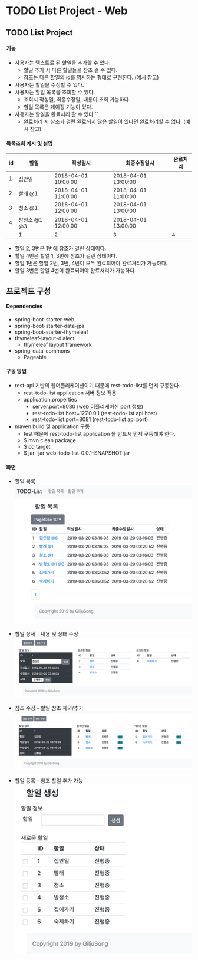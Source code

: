 # TODO List Project - Web

## TODO List Project
#### 기능
* 사용자는 텍스트로 된 할일을 추가할 수 있다.
  * 할일 추가 시 다른 할일들을 참조 걸 수 있다.
  * 참조는 다른 할일의 id를 명시하는 형태로 구현한다. (예시 참고)
* 사용자는 할일을 수정할 수 있다.``
* 사용자는 할일 목록을 조회할 수 있다.
  * 조회시 작성일, 최종수정일, 내용이 조회 가능하다.
  * 할일 목록은 페이징 기능이 있다.
* 사용자는 할일을 완료처리 할 수 있다.``
  * 완료처리 시 참조가 걸린 완료되지 않은 할일이 있다면 완료처리할 수 없다. (예시 참고)

#### 목록조회 예시 및 설명
| id | 할일 | 작성일시 | 최종수정일시 | 완료처리 |
|----|-------------|---------------------|----------|---------------------|
| 1 | 집안일 | 2018-04-01 10:00:00 | 2018-04-01 13:00:00 |  |
| 2 | 빨래 @1 | 2018-04-01 11:00:00 | 2018-04-01 11:00:00 |  |
| 3 | 청소 @1 | 2018-04-01 12:00:00 | 2018-04-01 13:00:00 |  |
| 4 | 방청소 @1 @3 | 2018-04-01 12:00:00 | 2018-04-01 13:00:00 |  | 
                        | 1 | 2 | 3 | 4 | 5 |
* 할일 2, 3번은 1번에 참조가 걸린 상태이다.
* 할일 4번은 할일 1, 3번에 참조가 걸린 상태이다.
* 할일 1번은 할일 2번, 3번, 4번이 모두 완료되어야 완료처리가 가능하다.
* 할일 3번은 할일 4번이 완료되어야 완료처리가 가능하다.


## 프로젝트 구성
#### Dependencies
- spring-boot-starter-web
- spring-boot-starter-data-jpa
- spring-boot-starter-thymeleaf
- thymeleaf-layout-dialect
    - thymeleaf layout framework
- spring-data-commons
    - Pageable

#### 구동 방법
- rest-api 기반의 웹어플리케이션이기 때문에 rest-todo-list를 먼저 구동한다.
    - rest-todo-list application 서버 정보 적용
    - application.properties
        - server.port=8080 (web 어플리케이션 port 정보)
        - rest-todo-list.host=127.0.0.1 (rest-todo-list api host)
        - rest-todo-list.port=8081 (rest-todo-list api port)     
- maven build 및 application 구동
    - test 때문에 rest-todo-list application 을 반드시 먼저 구동해야 한다.
    - $ mvn clean package
    - $ cd target
    - $ jar -jar web-todo-list-0.0.1-SNAPSHOT.jar


#### 화면
-  할일 목록
![todo-list](./todo-list.png)

-  할일 상세 - 내용 및 상태 수정
![todo-desc](./todo-desc.png)

-  참조 수정 - 할일 참조 제외/추가
![todo-reference](./todo-reference.png)

-  할일 등록 - 참조 할일 추가 가능
![todo-form](./todo-form.png)
